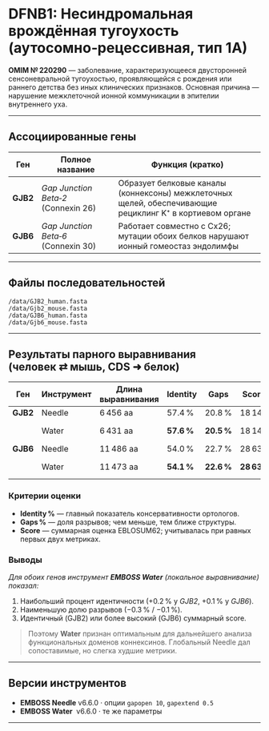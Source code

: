 # DFNB1: Несиндромальная врождённая тугоухость (аутосомно‑рецессивная, тип 1А)

**OMIM № 220290** — заболевание, характеризующееся двусторонней сенсоневральной тугоухостью, проявляющейся с рождения или раннего детства без иных клинических признаков. Основная причина — нарушение межклеточной ионной коммуникации в эпителии внутреннего уха.

---

## Ассоциированные гены

| Ген | Полное название | Функция (кратко) |
|-----|-----------------|------------------|
| **GJB2** | *Gap Junction Beta‑2* (Connexin 26) | Образует белковые каналы (коннексоны) межклеточных щелей, обеспечивающие рециклинг K⁺ в кортиевом органе |
| **GJB6** | *Gap Junction Beta‑6* (Connexin 30) | Работает совместно с Cx26; мутации обоих белков нарушают ионный гомеостаз эндолимфы |

---

## Файлы последовательностей

```
/data/GJB2_human.fasta
/data/Gjb2_mouse.fasta
/data/GJB6_human.fasta
/data/Gjb6_mouse.fasta
```

---

## Результаты парного выравнивания (человек ⇄ мышь, CDS ➜ белок)

| Ген | Инструмент | Длина выравнивания | Identity | Gaps | Score | Выбор |
|-----|-----------|--------------------|----------|------|-------|-------|
| **GJB2** | Needle | 6 456 aa | 57.4 % | 20.8 % | 18 143 |  |
|         | Water  | 6 431 aa | **57.6 %** | **20.5 %** | 18 143 | **✅ лучший** |
| **GJB6** | Needle | 11 486 aa | 54.0 % | 22.7 % | 28 633 |  |
|         | Water  | 11 473 aa | **54.1 %** | **22.6 %** | **28 636** | **✅ лучший** |

### Критерии оценки

* **Identity %** — главный показатель консервативности ортологов.
* **Gaps %** — доля разрывов; чем меньше, тем ближе структуры.
* **Score** — суммарная оценка EBLOSUM62; учитывалась при равных первых двух метриках.

### Выводы

*Для обоих генов инструмент **EMBOSS Water** (локальное выравнивание) показал:*
1. Наибольший процент идентичности (+0.2 % у *GJB2*, +0.1 % у *GJB6*).
2. Наименьшую долю разрывов (−0.3 % / −0.1 %).
3. Идентичный (GJB2) или более высокий (GJB6) суммарный score.

> Поэтому **Water** признан оптимальным для дальнейшего анализа функциональных доменов коннексинов. Глобальный Needle дал сопоставимые, но слегка худшие метрики.

---

## Версии инструментов

* **EMBOSS Needle** v6.6.0 · опции `gapopen 10`, `gapextend 0.5`
* **EMBOSS Water**  v6.6.0 · те же параметры

---


